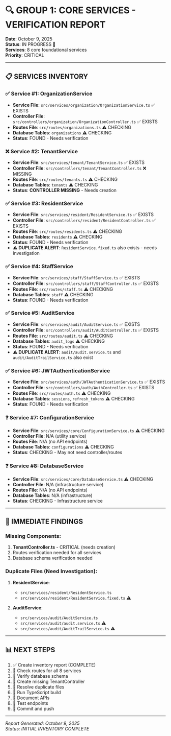 # 🔍 GROUP 1: CORE SERVICES - VERIFICATION REPORT

**Date**: October 9, 2025  
**Status**: IN PROGRESS 🔄  
**Services**: 8 core foundational services  
**Priority**: CRITICAL  

---

## 📋 SERVICES INVENTORY

### ✅ **Service #1: OrganizationService**
- **Service File**: `src/services/organization/OrganizationService.ts` ✅ EXISTS
- **Controller File**: `src/controllers/organization/OrganizationController.ts` ✅ EXISTS
- **Routes File**: `src/routes/organizations.ts` ⚠️ CHECKING
- **Database Tables**: `organizations` ⚠️ CHECKING
- **Status**: FOUND - Needs verification

### ❌ **Service #2: TenantService**
- **Service File**: `src/services/tenant/TenantService.ts` ✅ EXISTS
- **Controller File**: `src/controllers/tenant/TenantController.ts` ❌ MISSING
- **Routes File**: `src/routes/tenants.ts` ⚠️ CHECKING
- **Database Tables**: `tenants` ⚠️ CHECKING
- **Status**: **CONTROLLER MISSING** - Needs creation

### ✅ **Service #3: ResidentService**
- **Service File**: `src/services/resident/ResidentService.ts` ✅ EXISTS
- **Controller File**: `src/controllers/resident/ResidentController.ts` ✅ EXISTS
- **Routes File**: `src/routes/residents.ts` ⚠️ CHECKING
- **Database Tables**: `residents` ⚠️ CHECKING
- **Status**: FOUND - Needs verification
- **⚠️ DUPLICATE ALERT**: `ResidentService.fixed.ts` also exists - needs investigation

### ✅ **Service #4: StaffService**
- **Service File**: `src/services/staff/StaffService.ts` ✅ EXISTS
- **Controller File**: `src/controllers/staff/StaffController.ts` ✅ EXISTS
- **Routes File**: `src/routes/staff.ts` ⚠️ CHECKING
- **Database Tables**: `staff` ⚠️ CHECKING
- **Status**: FOUND - Needs verification

### ✅ **Service #5: AuditService**
- **Service File**: `src/services/audit/AuditService.ts` ✅ EXISTS
- **Controller File**: `src/controllers/audit/AuditController.ts` ✅ EXISTS
- **Routes File**: `src/routes/audit.ts` ⚠️ CHECKING
- **Database Tables**: `audit_logs` ⚠️ CHECKING
- **Status**: FOUND - Needs verification
- **⚠️ DUPLICATE ALERT**: `audit/audit.service.ts` and `audit/AuditTrailService.ts` also exist

### ✅ **Service #6: JWTAuthenticationService**
- **Service File**: `src/services/auth/JWTAuthenticationService.ts` ✅ EXISTS
- **Controller File**: `src/controllers/auth/AuthController.ts` ✅ EXISTS
- **Routes File**: `src/routes/auth.ts` ⚠️ CHECKING
- **Database Tables**: `sessions`, `refresh_tokens` ⚠️ CHECKING
- **Status**: FOUND - Needs verification

### ❓ **Service #7: ConfigurationService**
- **Service File**: `src/services/core/ConfigurationService.ts` ⚠️ CHECKING
- **Controller File**: N/A (utility service)
- **Routes File**: N/A (no API endpoints)
- **Database Tables**: `configurations` ⚠️ CHECKING
- **Status**: CHECKING - May not need controller/routes

### ❓ **Service #8: DatabaseService**
- **Service File**: `src/services/core/DatabaseService.ts` ⚠️ CHECKING
- **Controller File**: N/A (infrastructure service)
- **Routes File**: N/A (no API endpoints)
- **Database Tables**: N/A (infrastructure)
- **Status**: CHECKING - Infrastructure service

---

## 🚨 IMMEDIATE FINDINGS

### Missing Components:
1. **TenantController.ts** - CRITICAL (needs creation)
2. Routes verification needed for all services
3. Database schema verification needed

### Duplicate Files (Need Investigation):
1. **ResidentService**: 
   - `src/services/resident/ResidentService.ts`
   - `src/services/resident/ResidentService.fixed.ts` ⚠️
   
2. **AuditService**: 
   - `src/services/audit/AuditService.ts`
   - `src/services/audit/audit.service.ts` ⚠️
   - `src/services/audit/AuditTrailService.ts` ⚠️

---

## 📊 NEXT STEPS

1. ✅ Create inventory report (COMPLETE)
2. 🔄 Check routes for all 8 services
3. 🔄 Verify database schema
4. 🔄 Create missing TenantController
5. 🔄 Resolve duplicate files
6. 🔄 Run TypeScript build
7. 🔄 Document APIs
8. 🔄 Test endpoints
9. 🔄 Commit and push

---

*Report Generated: October 9, 2025*  
*Status: INITIAL INVENTORY COMPLETE*
